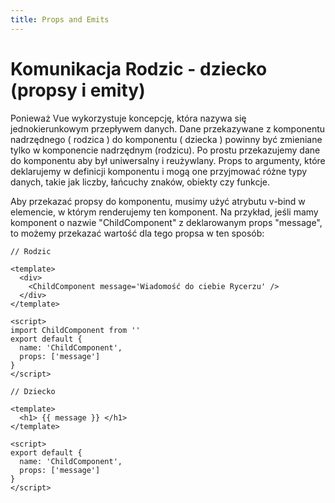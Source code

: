 ```yaml
---
title: Props and Emits
---
```

<h1 class='text-white mb-10 mt-5 text-2xl uppercase text-center'>
  Komunikacja Rodzic - dziecko (propsy i emity)
</h1>

<TextBoxMD>
  <p class='mb-8'>
    Ponieważ Vue wykorzystuje koncepcję, która nazywa się jednokierunkowym przepływem danych. Dane przekazywane z komponentu nadrzędnego ( rodzica ) do komponentu ( dziecka ) powinny być zmieniane tylko w komponencie nadrzędnym (rodzicu). Po prostu przekazujemy dane do komponentu aby był uniwersalny i reużywlany. Props to argumenty, które deklarujemy w definicji komponentu i mogą one przyjmować różne typy danych, takie jak liczby, łańcuchy znaków, obiekty czy funkcje.
  </p>
  <p class='mb-8'>
    Aby przekazać propsy do komponentu, musimy użyć atrybutu v-bind w elemencie, w którym renderujemy ten komponent. Na przykład, jeśli mamy komponent o nazwie "ChildComponent" z deklarowanym props "message", to możemy przekazać wartość dla tego propsa w ten sposób: 
  </p>
</TextBoxMD>

```vue
// Rodzic

<template>
  <div>
    <ChildComponent message='Wiadomość do ciebie Rycerzu' />
  </div>
</template>

<script>
import ChildComponent from ''
export default {
  name: 'ChildComponent',
  props: ['message']
}
</script>

```

```vue
// Dziecko

<template>
  <h1> {{ message }} </h1>
</template>

<script>
export default {
  name: 'ChildComponent',
  props: ['message']
}
</script>
```